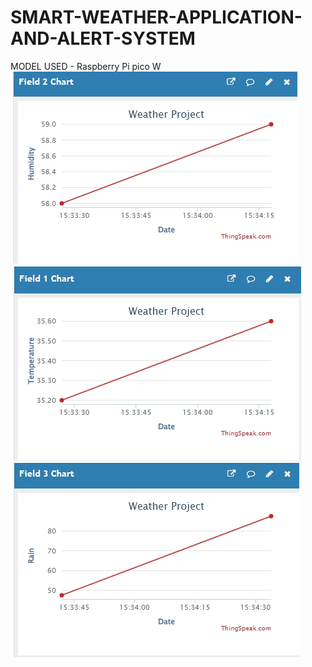 # SMART-WEATHER-APPLICATION-AND-ALERT-SYSTEM

MODEL USED - Raspberry Pi pico W
![image1](PROJECT_IMAGES/Screenshot_20-8-2024_15434_thingspeak.com.jpeg)
![image 2](PROJECT_IMAGES/Screenshot_20-8-2024_154141_thingspeak.com.jpeg)
![image 3](PROJECT_IMAGES/Screenshot_20-8-2024_154342_thingspeak.com.jpeg)
